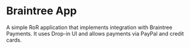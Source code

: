 # Braintree App
A simple RoR application that implements integration with Braintree Payments. It uses Drop-in UI and allows payments via PayPal and credit cards.
